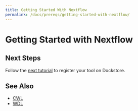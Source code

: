 ```yaml
---
title: Getting Started With Nextflow
permalink: /docs/prereqs/getting-started-with-nextflow/
---
```

# Getting Started with Nextflow

## Next Steps

Follow the [next tutorial](/docs/publisher-tutorials/getting-started-with-dockstore/) to register your tool on Dockstore.

## See Also
* [CWL](/docs/prereqs/getting-started-with-cwl/)
* [WDL](/docs/prereqs/getting-started-with-wdl/)